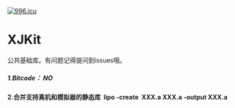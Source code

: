 <a href="https://996.icu"><img src="https://img.shields.io/badge/link-996.icu-red.svg" alt="996.icu" /></a>
# XJKit 
公共基础库。有问题记得提问到issues哦。

##### 1.Bitcode： NO

**2.合并支持真机和模拟器的静态库  lipo -create  XXX.a XXX.a -output XXX.a**

